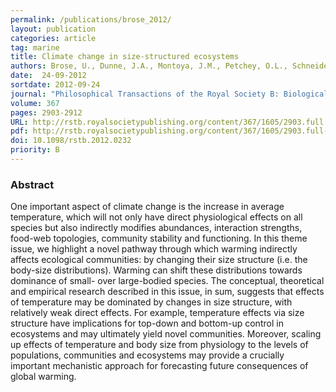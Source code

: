 ```yaml
---
permalink: /publications/brose_2012/
layout: publication
categories: article
tag: marine
title: Climate change in size-structured ecosystems
authors: Brose, U., Dunne, J.A., Montoya, J.M., Petchey, O.L., Schneider, F.D., Jacob, U.
date:  24-09-2012
sortdate: 2012-09-24
journal: "Philosophical Transactions of the Royal Society B: Biological Sciences"
volume: 367
pages: 2903-2912
URL: http://rstb.royalsocietypublishing.org/content/367/1605/2903.full
pdf: http://rstb.royalsocietypublishing.org/content/367/1605/2903.full-text.pdf
doi: 10.1098/rstb.2012.0232
priority: B
---
```


### Abstract

One important aspect of climate change is the increase in average temperature, which will not only have direct physiological effects on all species but also indirectly modifies abundances, interaction strengths, food-web topologies, community stability and functioning. In this theme issue, we highlight a novel pathway through which warming indirectly affects ecological communities: by changing their size structure (i.e. the body-size distributions). Warming can shift these distributions towards dominance of small- over large-bodied species. The conceptual, theoretical and empirical research described in this issue, in sum, suggests that effects of temperature may be dominated by changes in size structure, with relatively weak direct effects. For example, temperature effects via size structure have implications for top-down and bottom-up control in ecosystems and may ultimately yield novel communities. Moreover, scaling up effects of temperature and body size from physiology to the levels of populations, communities and ecosystems may provide a crucially important mechanistic approach for forecasting future consequences of global warming.
